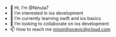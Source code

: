 - 👋 Hi, I’m @Ninula7
- 👀 I’m interested in ios development
- 🌱 I’m currently learning swift and ios basics
- 💞️ I’m looking to collaborate on ios development
- 📫 How to reach me ninomihocevic@icloud.com

<!---
Ninula7/Ninula7 is a ✨ special ✨ repository because its `README.md` (this file) appears on your GitHub profile.
You can click the Preview link to take a look at your changes.
--->
